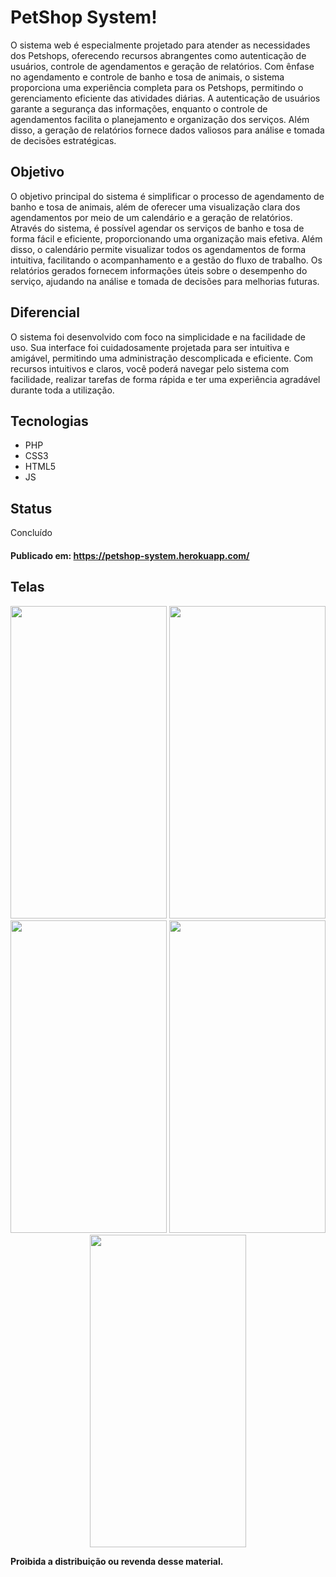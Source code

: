 # PetShop System!

O sistema web é especialmente projetado para atender as necessidades dos Petshops, oferecendo recursos abrangentes como autenticação de usuários, controle de agendamentos e geração de relatórios. Com ênfase no agendamento e controle de banho e tosa de animais, o sistema proporciona uma experiência completa para os Petshops, permitindo o gerenciamento eficiente das atividades diárias. A autenticação de usuários garante a segurança das informações, enquanto o controle de agendamentos facilita o planejamento e organização dos serviços. Além disso, a geração de relatórios fornece dados valiosos para análise e tomada de decisões estratégicas.

## Objetivo

O objetivo principal do sistema é simplificar o processo de agendamento de banho e tosa de animais, além de oferecer uma visualização clara dos agendamentos por meio de um calendário e a geração de relatórios. Através do sistema, é possível agendar os serviços de banho e tosa de forma fácil e eficiente, proporcionando uma organização mais efetiva. Além disso, o calendário permite visualizar todos os agendamentos de forma intuitiva, facilitando o acompanhamento e a gestão do fluxo de trabalho. Os relatórios gerados fornecem informações úteis sobre o desempenho do serviço, ajudando na análise e tomada de decisões para melhorias futuras.

## Diferencial

O sistema foi desenvolvido com foco na simplicidade e na facilidade de uso. Sua interface foi cuidadosamente projetada para ser intuitiva e amigável, permitindo uma administração descomplicada e eficiente. Com recursos intuitivos e claros, você poderá navegar pelo sistema com facilidade, realizar tarefas de forma rápida e ter uma experiência agradável durante toda a utilização.

## Tecnologias

* PHP
* CSS3
* HTML5
* JS
  
## Status

Concluído

#### **Publicado em:** https://petshop-system.herokuapp.com/

## Telas

<p align="center">
<img src="./img/splash_screen.jpg" width="250" height="500"/>
<img src="./img/login.jpg" width="250" height="500"/>
<img src="./img/register_user.jpg" width="250" height="500"/>
<img src="./img/register_service.jpg" width="250" height="500"/>
<img src="./img/learn_subject.jpg" width="250" height="500"/>
</p>

**Proibida a distribuição ou revenda desse material.**
